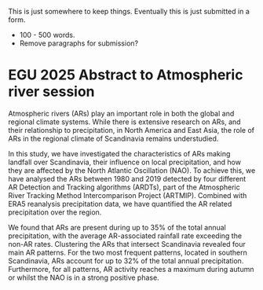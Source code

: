 This is just somewhere to keep things. Eventually this is just submitted in a form.
- 100 - 500 words.
- Remove paragraphs for submission?

# EGU 2025 Abstract to Atmospheric river session
Atmospheric rivers (ARs) play an important role in both the global and regional climate systems.
While there is extensive research on ARs, and their relationship to precipitation, in North America and East Asia, the role of ARs in the regional climate of Scandinavia remains understudied.

In this study, we have investigated the characteristics of ARs making landfall over Scandinavia, their influence on local precipitation, and how they are affected by the North Atlantic Oscillation (NAO).
To achieve this, we have analysed the ARs between 1980 and 2019 detected by four different AR Detection and Tracking algorithms (ARDTs), part of the Atmospheric River Tracking Method Intercomparison Project (ARTMIP).
Combined with ERA5 reanalysis precipitation data, we have quantified the AR related precipitation over the region.

We found that ARs are present during up to 35% of the total annual precipitation, with the average AR-associated rainfall rate exceeding the non-AR rates.
Clustering the ARs that intersect Scandinavia revealed four main AR patterns.
For the two most frequent patterns, located in southern Scandinavia, ARs account for up to 32% of the total annual precipitation.
Furthermore, for all patterns, AR activity reaches a maximum during autumn or whilst the NAO is in a strong positive phase.

